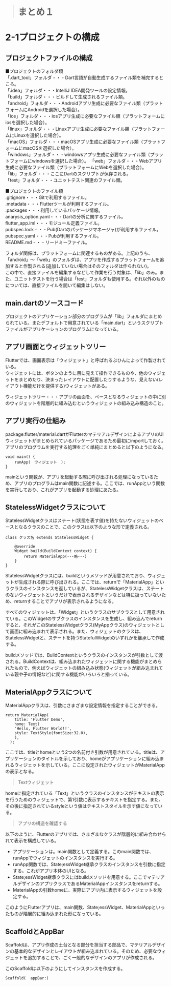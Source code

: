 > # まとめ１　
# 2-1プロジェクトの構成
## プロジェクトファイルの構成  
■プロジェクトのフォルダ類  
「.dart_tool」フォルダ・・・Dart言語が自動生成するファイル類を補完するところ。  
「.idea」フォルダ・・・IntelliJ IDEA開発ツールの設定情報。  
「build」フォルダ・・・ビルドして生成されるファイル類。  
「android」フォルダ・・・Androidアプリ生成に必要なファイル類（プラットフォームにAndroidを選択した場合）。  
「ios」フォルダ・・・iosアプリ生成に必要なファイル類（プラットフォームにiosを選択した場合）。  
「linux」フォルダ・・・Linuxアプリ生成に必要なファイル類（プラットフォームにLinuxを選択した場合）。  
「macOS」フォルダ・・・macOSアプリ生成に必要なファイル類（プラットフォームにmacOSを選択した場合）。  
「windows」フォルダ・・・windowsアプリ生成に必要なファイル類（プラットフォームにwindowsを選択した場合）。
「web」フォルダ・・・Webアプリ生成に必要なファイル類（プラットフォームにWebを選択した場合）。  
「lib」フォルダ・・・ここにDartのスクリプトが保存される。  
「test」フォルダ・・・ユニットテスト関連のファイル類。  

■プロジェクトのファイル類  
.gitignore・・・Gitで利用するファイル。  
.metadata・・・Flutterツールが利用するファイル。  
.packages・・・利用しているパッケージ情報。  
anarysis_option.yaml・・・Dartの分析に関するファイル。  
flutter_app.iml・・・モジュール定義ファイル。  
pubspec.lock・・・Pub(Dartのパッケージマネージャ)が利用するファイル。  
pubspec.yaml・・・Pubが利用するファイル。  
README.md・・・リードミーファイル。  

フォルダ関係は、プラットフォームに関連するものがある。上記のうち、「android」～「web」のフォルダは、アプリを作成するプラットフォームを追加すると作製される(追加していない場合はそのフォルダは作られない)。  
この中で、直接ファイルを編集するなどして作業を行う対象は、「lib」のみ。また、ユニットテストを行う場合は「test」フォルダも使用する。それ以外のものについては、直接ファイルを開いて編集はしない。  

## main.dartのソースコード  
プロジェクトのアプリケーション部分のプログラムが「lib」フォルダにまとめられている。またデフォルトで用意されている「main.dart」というスクリプトファイルがアプリケーションのプログラムになっている。  

## アプリ画面とウィジェットツリー  
Flutterでは、画面表示は「ウィジェット」と呼ばれるぶひんによって作製されている。  
ウィジェットには、ボタンのように目に見えて操作できるものや、他のウィジェットをまとめたり、決まったレイアウトに配置したりするような、見えない(レイアウト機能だけを提供する)ウィジェットがある。  
  
ウィジェットツリー・・・アプリの画面を、ベースとなるウィジェットの中に別のウィジェットを階層的に組み込むというウィジェットの組み込み構造のこと。  

## アプリ実行の仕組み  
package:flutter/material.dartがFlutterのマテリアルデザインによるアプリのUIウィジェットがまとめられているパッケージであるため最初にimportしておく。  
アプリのプログラムを実行する処理をごく単純にまとめると以下のようになる。
```
void main() {
    runApp(　ウィジェット　);
}
```
mainという関数が、アプリを起動する際に呼び出される処理になっているため、アプリのプログラムはmain関数に記述する。ここでは、runAppという関数を実行しており、これがアプリを起動する処理にあたる。  
## StatelessWidgetクラスについて  
StatelessWidgetクラスはステート(状態を表す値)を持たないウィジェットのベースとなるクラスのことで、このクラスは以下のような形で定義される。
```
class クラス名 extends StatelessWidget {

    @override
    Widget build(BuildContext context) {
        return MaterialApp(---略---)
    }
}
```
StatelessWidgetクラスには、buildというメソッドが用意されており、ウィジェットが生成される際に呼び出される。ここでは、returnで「MaterialApp」というクラスのインスタンスを返しているが、StatelessWidgetクラスは、ステートのないウィジェットというだけで表示されるデザインなどは特に扱っていないため、returnすることでアプリが表示されるようになる。  

すべてのウィジェットは、「Widget」というクラスのサブクラスとして用意されている。このWidgetのサブクラスのインスタンスを生成し、組み込んでreturnすると、それがこのStatelessWidgetクラス(MyAppクラス)のウィジェットとして画面に組み込まれて表示される。また、ウィジェットのクラスは、StatelessWidgetと、ステートを持つStatefulWidgetのいずれかを継承して作成する。  

buildメソッドでは、BuildContextというクラスのインスタンスが引数として渡される。BuildContextは、組み込まれたウィジェットに関する機能がまとめられたもので、例えばウィジェットの組み込み状態(ウィジェットが組み込まれている親や子の情報など)に関する機能がいろいろと揃っている。

## MaterialAppクラスについて
MaterialAppクラスは、引数にさまざまな設定情報を指定することができる。
```
return MaterialApp(
    title: 'Flutter Demo',
    home: Text(
    'Hello, Flutter World!!',
    style: TextStyle(fontSize:32.0),
    ),
  );
```
ここでは、titleとhomeという2つの名前付き引数が用意されている。titleは、アプリケーションのタイトルを示しており、homeがアプリケーションに組み込まれるウィジェットを示している。ここに設定されたウィジェットがMaterialAppの表示となる。
> Textウィジェット  

homeに指定されている「Text」というクラスのインスタンスがテキストの表示を行うためのウィジェットで、第1引数に表示するテキストを指定する。また、その後に指定されているstyleという値はテキストスタイルを示す値になっている。

> アプリの構造を確認する

以下のように、Flutterのアプリでは、さまざまなクラスが階層的に組み合わせられて表示を構成している。  
- アプリケーションは。main関数として定義する。このmain関数では、runAppでウィジェットのインスタンスを実行する。 
- runApp関数では、State;essWidget継承クラスのインスタンスを引数に指定する。これがアプリ本体のUIとなる。
- State;essWidget継承クラスにはbuildメソッドを用意する。ここでマテリアルデザインのアプリクラスであるMaterialAppインスタンスをreturnする。
- MaterialAppの引数homeに、実際にアプリ内に表示するウィジェットを設定する。

このようにFlutterアプリは、main関数、State;essWidget、MaterialAppといったものが階層的に組み込まれた形になっている。
## ScaffoldとAppBar
Scaffoldは、アプリ作成の土台となる部分を担当する部品で、マテリアルデザインの基本的なデザインとレイアウトが組み込まれている。そのため、必要なウィジェットを追加することで、ごく一般的なデザインのアプリが作成される。

このScaffoldは以下のようにしてインスタンスを作成する。
```
Scaffold(  appBar:)
```
